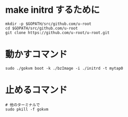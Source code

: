 # make initrd するために
```
mkdir -p $GOPATH/src/github.com/u-root 
cd $GOPATH/src/github.com/u-root
git clone https://github.com/u-root/u-root.git
```

# 動かすコマンド
```
sudo ./gokvm boot -k ./bzImage -i ./initrd -t mytap0
```

# 止めるコマンド
```
# 他のターミナルで
sudo pkill -f gokvm
```




